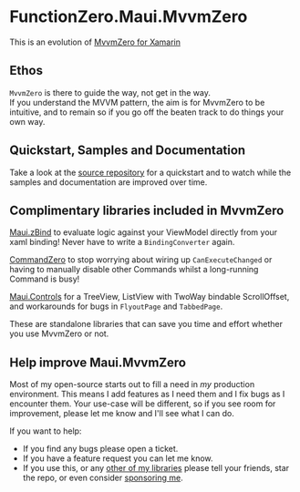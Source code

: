 # FunctionZero.Maui.MvvmZero

This is an evolution of [MvvmZero for Xamarin](https://github.com/Keflon/FunctionZero.MvvmZero)  

## Ethos
`MvvmZero` is there to guide the way, not get in the way.  
If you understand the MVVM pattern, the aim is for MvvmZero to be intuitive, and to remain so if 
you go off the beaten track to do things your own way.

## Quickstart, Samples and Documentation
Take a look at the [source repository](https://github.com/Keflon/Maui.MvvmZero) for a quickstart 
and to watch while the samples and documentation are improved over time.  

## Complimentary libraries included in MvvmZero
[Maui.zBind](https://github.com/Keflon/FunctionZero.Maui.zBind) to evaluate logic against your 
ViewModel directly from your xaml binding! Never have to write a `BindingConverter` again.  

[CommandZero](https://github.com/Keflon/FunctionZero.CommandZero) to stop worrying about wiring 
up `CanExecuteChanged` or having to manually disable other Commands whilst a long-running 
Command is busy!   

[Maui.Controls](https://github.com/Keflon/FunctionZero.Maui.Controls) for a TreeView, ListView 
with TwoWay bindable ScrollOffset, and workarounds for bugs in `FlyoutPage` and `TabbedPage`.

These are standalone libraries that can save you time and effort whether you use MvvmZero or not.

## Help improve Maui.MvvmZero
Most of my open-source starts out to fill a need in *my* production environment. This means 
I add features as I need them and I fix bugs as I encounter them. Your use-case will be different, 
so if you see room for improvement, please let me know and I'll see what I can do.

If you want to help:
- If you find any bugs please open a ticket.
- If you have a feature request you can let me know.
- If you use this, or any [other of my libraries](https://www.nuget.org/profiles/FunctionZero) 
please tell your friends, star the repo, or even consider [sponsoring me](https://github.com/sponsors/Keflon).

